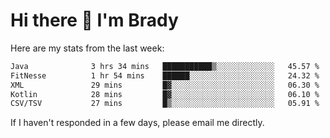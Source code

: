# Hi there 👋 I'm Brady

Here are my stats from the last week:
<!--START_SECTION:waka-->

```txt
Java              3 hrs 34 mins   ███████████▒░░░░░░░░░░░░░   45.57 %
FitNesse          1 hr 54 mins    ██████░░░░░░░░░░░░░░░░░░░   24.32 %
XML               29 mins         █▓░░░░░░░░░░░░░░░░░░░░░░░   06.30 %
Kotlin            28 mins         █▓░░░░░░░░░░░░░░░░░░░░░░░   06.10 %
CSV/TSV           27 mins         █▒░░░░░░░░░░░░░░░░░░░░░░░   05.91 %
```

<!--END_SECTION:waka-->

If I haven't responded in a few days, please email me directly. 
